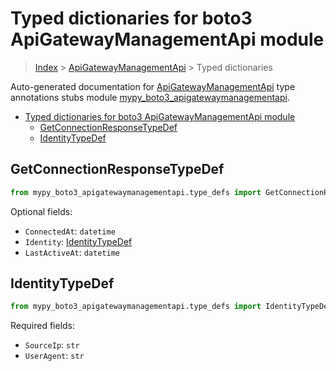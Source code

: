 # Typed dictionaries for boto3 ApiGatewayManagementApi module

> [Index](..) > [ApiGatewayManagementApi](.) > Typed dictionaries

Auto-generated documentation for
[ApiGatewayManagementApi](https://boto3.amazonaws.com/v1/documentation/api/1.17.75/reference/services/apigatewaymanagementapi.html#ApiGatewayManagementApi)
type annotations stubs module
[mypy_boto3_apigatewaymanagementapi](https://pypi.org/project/mypy-boto3-apigatewaymanagementapi/).

- [Typed dictionaries for boto3 ApiGatewayManagementApi module](#typed-dictionaries-for-boto3-apigatewaymanagementapi-module)
  - [GetConnectionResponseTypeDef](#getconnectionresponsetypedef)
  - [IdentityTypeDef](#identitytypedef)

## GetConnectionResponseTypeDef

```python
from mypy_boto3_apigatewaymanagementapi.type_defs import GetConnectionResponseTypeDef
```

Optional fields:

- `ConnectedAt`: `datetime`
- `Identity`: [IdentityTypeDef](./type_defs.md#identitytypedef)
- `LastActiveAt`: `datetime`

## IdentityTypeDef

```python
from mypy_boto3_apigatewaymanagementapi.type_defs import IdentityTypeDef
```

Required fields:

- `SourceIp`: `str`
- `UserAgent`: `str`
